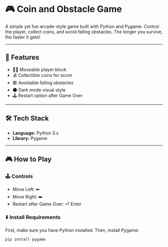 # 🎮 Coin and Obstacle Game

A simple yet fun arcade-style game built with Python and Pygame. Control the player, collect coins, and avoid falling obstacles. The longer you survive, the faster it gets!

---

## 🚀 Features

- 🧍‍♂️ Moveable player block
- 💰 Collectible coins for score
- 🟥 Avoidable falling obstacles
- 🌑 Dark mode visual style
- 🕹️ Restart option after Game Over

---

## 🛠️ Tech Stack

- **Language:** Python 3.x  
- **Library:** Pygame

---

## 🎮 How to Play

### 🕹️ Controls

- Move Left: ⬅️
- Move Right: ➡️
- Restart after Game Over: ⏎ Enter

### ⬇️ Install Requirements

First, make sure you have Python installed. Then, install Pygame:

```bash
pip install pygame
